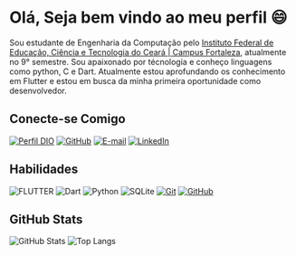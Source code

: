 # **Olá, Seja bem vindo ao meu perfil** :smile:

Sou estudante de Engenharia da Computação pelo [Instituto Federal de Educação, Ciência e Tecnologia do Ceará | Campus Fortaleza](https://ifce.edu.br/fortaleza), atualmente no 9° semestre. Sou apaixonado por técnologia e conheço linguagens como python, C e Dart. Atualmente estou aprofundando os conhecimento em Flutter e estou em busca da minha primeira oportunidade como desenvolvedor.

## Conecte-se Comigo
[![Perfil DIO](https://img.shields.io/badge/-Meu%20Perfil%20na%20DIO-30A3DC?style=for-the-badge)](https://web.dio.me/users/rubensfreitas65/)
[![GitHub](https://img.shields.io/badge/GitHub-000?style=for-the-badge&logo=github&logoColor=30A3DC)](https://github.com/rubenfreita)
[![E-mail](https://img.shields.io/badge/-Email-000?style=for-the-badge&logo=microsoft-outlook&logoColor=E94D5F)](mailto:SEUEMAIL@outlook.com)
[![LinkedIn](https://img.shields.io/badge/-LinkedIn-000?style=for-the-badge&logo=linkedin&logoColor=30A3DC)](https://www.linkedin.com/in/)

## Habilidades
![FLUTTER](https://img.shields.io/badge/FLUTTER-000?style=for-the-badge&logo=flutter&logoColor=30A3DC)
![Dart](https://img.shields.io/badge/Dart-000?style=for-the-badge&logo=dart&logoColor=30A3DC)
![Python](https://img.shields.io/badge/python-000?style=for-the-badge&logo=python)
![SQLite](https://img.shields.io/badge/sqlite-000?style=for-the-badge&logo=sqlite&logoColor=30A3DC)
[![Git](https://img.shields.io/badge/Git-000?style=for-the-badge&logo=git&logoColor=E94D5F)](https://git-scm.com/doc) 
[![GitHub](https://img.shields.io/badge/GitHub-000?style=for-the-badge&logo=github&logoColor=30A3DC)](https://docs.github.com/)

## GitHub Stats
![GitHub Stats](https://github-readme-stats.vercel.app/api?username=rubenfreita&theme=transparent&bg_color=000&border_color=30A3DC&show_icons=true&icon_color=30A3DC&title_color=E94D5F&text_color=FFF)
![Top Langs](https://github-readme-stats-git-masterrstaa-rickstaa.vercel.app/api/top-langs/?username=rubenfreita&layout=compact&bg_color=000&border_color=30A3DC&title_color=E94D5F&text_color=FFF)
